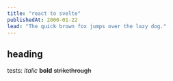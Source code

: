 ```yaml
---
title: "react to svelte"
publishedAt: 2000-01-22
lead: "The quick brown fox jumps over the lazy dog."
---
```


## heading

tests: _italic_ **bold** ~~strikethrough~~
